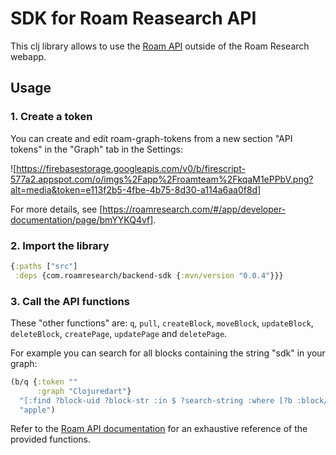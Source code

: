 # SDK for Roam Reasearch API

This clj library allows to use the [Roam API](https://roamresearch.com/#/app/developer-documentation/page/tIaOPdXCj) outside of the Roam Research webapp.

## Usage
### 1. Create a token

You can create and edit roam-graph-tokens from a new section "API tokens" in the "Graph" tab in the Settings:

![https://firebasestorage.googleapis.com/v0/b/firescript-577a2.appspot.com/o/imgs%2Fapp%2Froamteam%2FkqaM1ePPbV.png?alt=media&token=e113f2b5-4fbe-4b75-8d30-a114a6aa0f8d]

For more details, see [https://roamresearch.com/#/app/developer-documentation/page/bmYYKQ4vf].

### 2. Import the library

```clojure
{:paths ["src"]
 :deps {com.roamresearch/backend-sdk {:mvn/version "0.0.4"}}}
```

### 3. Call the API functions

These "other functions" are: `q`, `pull`, `createBlock`, `moveBlock`, `updateBlock`, `deleteBlock`, `createPage`, `updatePage` and `deletePage`.

For example you can search for all blocks containing the string "sdk" in your graph:

```clojure
(b/q {:token ""
      :graph "Clojuredart"}
  "[:find ?block-uid ?block-str :in $ ?search-string :where [?b :block/uid ?block-uid] [?b :block/string ?block-str] [(clojure.string/includes? ?block-str ?search-string)]]"
  "apple")
```

Refer to the [Roam API documentation](https://roamresearch.com/#/app/developer-documentation/page/tIaOPdXCj) for an exhaustive reference of the provided functions.
